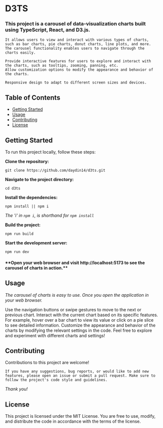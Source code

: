 # D3TS

> > > > > > > > > > > > > > > > > > > > > >

### This project is a carousel of data-visualization charts built using TypeScript, React, and D3.js.

    It allows users to view and interact with various types of charts, such as bar charts, pie charts, donut charts, line plots, and more.
    The carousel functionality enables users to navigate through the charts easily.

    Provide interactive features for users to explore and interact with the charts, such as tooltips, zooming, panning, etc.
    Allow customization options to modify the appearance and behavior of the charts.

    Responsive design to adapt to different screen sizes and devices.

> > > > > > > > > > > > > > > > > > > > > >

## Table of Contents

- [Getting Started](#getting-started)
- [Usage](#usage)
- [Contributing](#contributing)
- [License](#license)

## **Getting Started**

To run this project locally, follow these steps:

**Clone the repository:**

    git clone https://github.com/daydin14/d3ts.git

**Navigate to the project directory:**

    cd d3ts

**Install the dependencies:**

    npm install || npm i

_The 'i' in `npm i`, is shorthand for `npm install`_

**Build the project:**

    npm run build

**Start the development server:**

    npm run dev

#### \***\*Open your web browser and visit http://localhost:5173 to see the carousel of charts in action.\*\***

## **Usage**

_The carousel of charts is easy to use. Once you open the application in your web browser._

Use the navigation buttons or swipe gestures to move to the next or previous chart.
Interact with the current chart based on its specific features.
For example, hover over a bar chart to view its value or click on a pie slice to see detailed information.
Customize the appearance and behavior of the charts by modifying the relevant settings in the code.
Feel free to explore and experiment with different charts and settings!

## **Contributing**

Contributions to this project are welcome!

`If you have any suggestions, bug reports, or would like to add new features, please open an issue or submit a pull request. Make sure to follow the project's code style and guidelines.`

_Thank you!_

## **License**

This project is licensed under the MIT License. You are free to use, modify, and distribute the code in accordance with the terms of the license.

